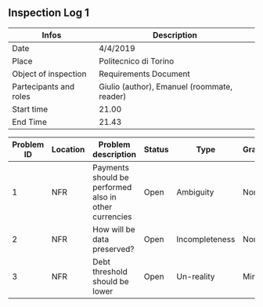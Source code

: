 ## Inspection Log 1
| **Infos** | **Description** |
| --- | -- |
| Date | 4/4/2019 |
| Place | Politecnico di Torino|
| Object of inspection| Requirements Document| 
| Partecipants and roles| Giulio (author), Emanuel (roommate, reader) | 
| Start time | 21.00 |
| End Time | 21.43| 



| Problem ID | Location | Problem description | Status | Type | Gravity |
| ---------- | -------- | ------------------- | ------ | ---- | ------- |
|     1      |   NFR    | Payments should be performed also in other currencies   |  Open  | Ambiguity      | Normal |
|     2      |   NFR    | How will be data preserved?                             |  Open  | Incompleteness | Normal |
|     3      |   NFR    | Debt threshold should be lower                          |  Open  | Un-reality     | Minor  |
